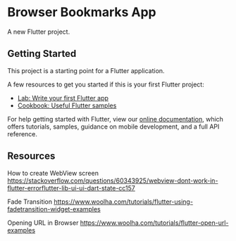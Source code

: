 # Browser Bookmarks App

A new Flutter project.

## Getting Started

This project is a starting point for a Flutter application.

A few resources to get you started if this is your first Flutter project:

- [Lab: Write your first Flutter app](https://flutter.dev/docs/get-started/codelab)
- [Cookbook: Useful Flutter samples](https://flutter.dev/docs/cookbook)

For help getting started with Flutter, view our
[online documentation](https://flutter.dev/docs), which offers tutorials,
samples, guidance on mobile development, and a full API reference.

## Resources

How to create WebView screen
https://stackoverflow.com/questions/60343925/webview-dont-work-in-flutter-errorflutter-lib-ui-ui-dart-state-cc157

Fade Transition
https://www.woolha.com/tutorials/flutter-using-fadetransition-widget-examples

Opening URL in Browser
https://www.woolha.com/tutorials/flutter-open-url-examples